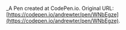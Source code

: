# 
 _A Pen created at CodePen.io. Original URL: [https://codepen.io/andrewter/pen/WNbEgze](https://codepen.io/andrewter/pen/WNbEgze).

 